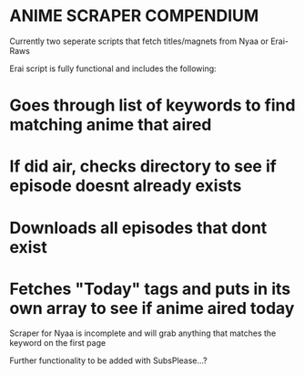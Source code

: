 # ANIME SCRAPER COMPENDIUM
 Currently two seperate scripts that fetch titles/magnets from Nyaa or Erai-Raws

 Erai script is fully functional and includes the following:
 # Goes through list of keywords to find matching anime that aired
 # If did air, checks directory to see if episode doesnt already exists
 # Downloads all episodes that dont exist
 # Fetches "Today" tags and puts in its own array to see if anime aired today
 
 Scraper for Nyaa is incomplete and will grab anything that matches the keyword on the first page

 Further functionality to be added with SubsPlease...? 

